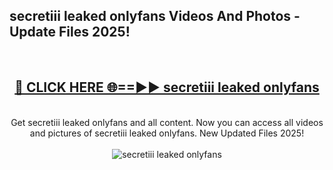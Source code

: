 <h2>secretiii leaked onlyfans Videos And Photos - Update Files 2025!</h2>
<br>
<div align="center">
<h2><a href="https://top-ai-tools.click/QrbHav" rel="nofollow">🔴 CLICK HERE 🌐==►► secretiii leaked onlyfans</a></h2>
<br>
Get secretiii leaked onlyfans and all content. Now you can access all videos and pictures of secretiii leaked onlyfans. New Updated Files 2025!
<br>
<br>
<a href="https://top-ai-tools.click/QrbHav" rel="nofollow" data-target="animated-image.originalLink"><img src="https://i.ibb.co.com/WyWwxjT/player-gif2.gif" alt="secretiii leaked onlyfans" style="max-width: 100%; display: inline-block;" data-target="animated-image.originalImage"></a>
</div>
<br>